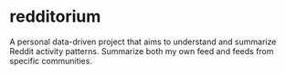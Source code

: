 # redditorium
A personal data-driven project that aims to understand and summarize Reddit activity patterns. Summarize both my own feed and feeds from specific communities. 
